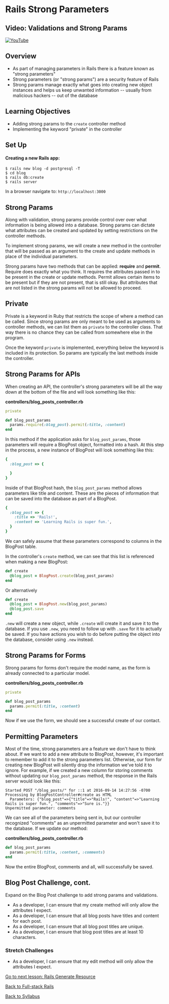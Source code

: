 # Rails Strong Parameters

## Video: Validations and Strong Params
[![YouTube](http://img.youtube.com/vi/yh8nVSihMyM/0.jpg)](https://www.youtube.com/watch?v=yh8nVSihMyM)

## Overview
- As part of managing parameters in Rails there is a feature known as "strong parameters"
- Strong parameters (or "strong params") are a security feature of Rails
- Strong params manage exactly what goes into creating new object instances and helps us keep unwanted information -- usually from malicious hackers -- out of the database

## Learning Objectives
- Adding strong params to the `create` controller method
- Implementing the keyword "private" in the controller

## Set Up

#### Creating a new Rails app:
```
$ rails new blog -d postgresql -T
$ cd blog
$ rails db:create
$ rails server
```
In a browser navigate to:
`http://localhost:3000`

## Strong Params
Along with validation, strong params provide control over over what information is being allowed into a database. Strong params can dictate what attributes can be created and updated by setting restrictions on the controller methods.

To implement strong params, we will create a new method in the controller that will be passed as an argument to the create and update methods in place of the individual parameters.

Strong params have two methods that can be applied: **require** and **permit**. Require does exactly what you think. It requires the attributes passed in to be present in the create or update methods. Permit allows certain items to be present but if they are not present, that is still okay. But attributes that are not listed in the strong params will not be allowed to proceed.

## Private
Private is a keyword in Ruby that restricts the scope of where a method can be called. Since strong params are only meant to be used as arguments to controller methods, we can list them as `private` to the controller class. That way there is no chance they can be called from somewhere else in the program.

Once the keyword `private` is implemented, everything below the keyword is included in its protection. So params are typically the last methods inside the controller.

## Strong Params for APIs
When creating an API, the controller's strong parameters will be all the way down at the bottom of the file and will look something like this:

**controllers/blog_posts_controller.rb**
```ruby
private

def blog_post_params
  params.require(:blog_post).permit(:title, :content)
end
```

In this method if the application asks for `blog_post_params`, those parameters will require a BlogPost object, formatted into a hash. At this step in the process, a new instance of BlogPost will look something like this:
```ruby
{
  :blog_post => {

  }
}
```

Inside of that BlogPost hash, the `blog_post_params` method allows parameters like title and content. These are the pieces of information that can be saved into the database as part of a BlogPost.
```ruby
{
  :blog_post => {
    :title => 'Rails!',
    :content => 'Learning Rails is super fun.',
  }
}
```

We can safely assume that these parameters correspond to columns in the BlogPost table.

In the controller's `create` method, we can see that this list is referenced when making a new BlogPost:

```ruby
def create
  @blog_post = BlogPost.create(blog_post_params)
end
```

Or alternatively

```ruby
def create
  @blog_post = BlogPost.new(blog_post_params)
  @blog_post.save
end
```

`.new` will create a new object, while `.create` will create it and save it to the database. If you use `.new`, you need to follow up with `.save` for it to actually be saved. If you have actions you wish to do before putting the object into the database, consider using `.new` instead.

## Strong Params for Forms
Strong params for forms don't require the model name, as the form is already connected to a particular model.

**controllers/blog_posts_controller.rb**
```ruby
private

def blog_post_params
  params.permit(:title, :content)
end
```

Now if we use the form, we should see a successful create of our contact.

## Permitting Parameters
Most of the time, strong parameters are a feature we don't have to think about. If we want to add a new attribute to BlogPost, however, it's important to remember to add it to the strong parameters list. Otherwise, our form for creating new BlogPost will silently drop the information we've told it to ignore. For example, if we created a new column for storing comments without updating our `blog_post_params` method, the response in the Rails server would look like this:

```
Started POST "/blog_posts/" for ::1 at 2016-09-14 14:27:56 -0700
Processing by BlogPostController#create as HTML
  Parameters: {"blog_post"=>{"title"=>"Rails!", "content"=>"Learning Rails is super fun.", "comments"=>"Sure is."}}
Unpermitted parameter: comments
```

We can see all of the parameters being sent in, but our controller recognized "comments" as an unpermitted parameter and won't save it to the database. If we update our method:

**controllers/blog_posts_controller.rb**
```ruby
def blog_post_params
  params.permit(:title, :content, :comments)
end
```

Now the entire BlogPost, comments and all, will successfully be saved.

## Blog Post Challenge, cont.
Expand on the Blog Post challenge to add strong params and validations.

- As a developer, I can ensure that my create method will only allow the attributes I expect.
- As a developer, I can ensure that all blog posts have titles and content for each post.
- As a developer, I can ensure that all blog post titles are unique.
- As a developer, I can ensure that blog post titles are at least 10 characters.

### Stretch Challenges
- As a developer, I can ensure that my edit method will only allow the attributes I expect.


[ Go to next lesson: Rails Generate Resource ](./generate_resource.md)

[ Back to Full-stack Rails ](./fullstack.md)

[ Back to Syllabus ](../README.md#unit-six-ruby-on-rails)
